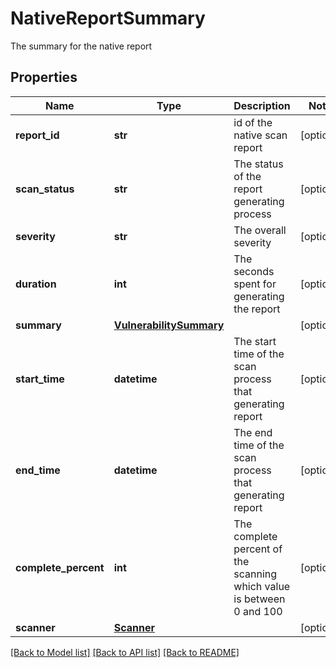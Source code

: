 # NativeReportSummary

The summary for the native report

## Properties
Name | Type | Description | Notes
------------ | ------------- | ------------- | -------------
**report_id** | **str** | id of the native scan report | [optional] 
**scan_status** | **str** | The status of the report generating process | [optional] 
**severity** | **str** | The overall severity | [optional] 
**duration** | **int** | The seconds spent for generating the report | [optional] 
**summary** | [**VulnerabilitySummary**](VulnerabilitySummary.md) |  | [optional] 
**start_time** | **datetime** | The start time of the scan process that generating report | [optional] 
**end_time** | **datetime** | The end time of the scan process that generating report | [optional] 
**complete_percent** | **int** | The complete percent of the scanning which value is between 0 and 100 | [optional] 
**scanner** | [**Scanner**](Scanner.md) |  | [optional] 

[[Back to Model list]](../README.md#documentation-for-models) [[Back to API list]](../README.md#documentation-for-api-endpoints) [[Back to README]](../README.md)



